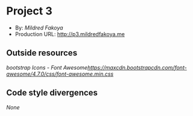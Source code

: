 # Project 3
+ By: *Mildred Fakoya*
+ Production URL: <http://p3.mildredfakoya.me>

## Outside resources
*bootstrap Icons - Font Awesome<https://maxcdn.bootstrapcdn.com/font-awesome/4.7.0/css/font-awesome.min.css>*

## Code style divergences
*None*
